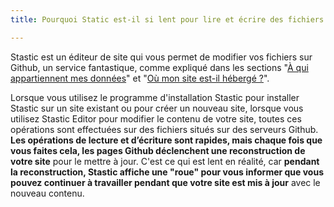 ```yaml
---
title: Pourquoi Static est-il si lent pour lire et écrire des fichiers sur Github ?

---
```

Stastic est un éditeur de site qui vous permet de modifier vos fichiers sur Github, un service fantastique, comme expliqué dans les sections "[À qui appartiennent mes données](https://www.stastic.net/docs/fr/a-qui-appartient-mon-data)" et "[Où mon site est-il hébergé ?](/docs/fr/ou-mon-site-web-est-il-heberge)". 

Lorsque vous utilisez le programme d'installation Stastic pour installer Stastic sur un site existant ou pour créer un nouveau site, lorsque vous utilisez Stastic Editor pour modifier le contenu de votre site, toutes ces opérations sont effectuées sur des fichiers situés sur des serveurs Github. **Les opérations de lecture et d’écriture sont rapides, mais chaque fois que vous faites cela, les pages Github déclenchent une reconstruction de votre site** pour le mettre à jour. C'est ce qui est lent en réalité, car **pendant la reconstruction, Stastic affiche une "roue" pour vous informer que vous pouvez continuer à travailler pendant que votre site est mis à jour** avec le nouveau contenu.
